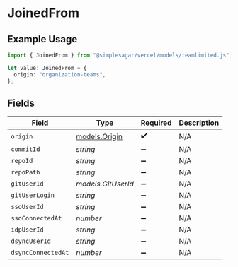 # JoinedFrom

## Example Usage

```typescript
import { JoinedFrom } from "@simplesagar/vercel/models/teamlimited.js";

let value: JoinedFrom = {
  origin: "organization-teams",
};
```

## Fields

| Field                                | Type                                 | Required                             | Description                          |
| ------------------------------------ | ------------------------------------ | ------------------------------------ | ------------------------------------ |
| `origin`                             | [models.Origin](../models/origin.md) | :heavy_check_mark:                   | N/A                                  |
| `commitId`                           | *string*                             | :heavy_minus_sign:                   | N/A                                  |
| `repoId`                             | *string*                             | :heavy_minus_sign:                   | N/A                                  |
| `repoPath`                           | *string*                             | :heavy_minus_sign:                   | N/A                                  |
| `gitUserId`                          | *models.GitUserId*                   | :heavy_minus_sign:                   | N/A                                  |
| `gitUserLogin`                       | *string*                             | :heavy_minus_sign:                   | N/A                                  |
| `ssoUserId`                          | *string*                             | :heavy_minus_sign:                   | N/A                                  |
| `ssoConnectedAt`                     | *number*                             | :heavy_minus_sign:                   | N/A                                  |
| `idpUserId`                          | *string*                             | :heavy_minus_sign:                   | N/A                                  |
| `dsyncUserId`                        | *string*                             | :heavy_minus_sign:                   | N/A                                  |
| `dsyncConnectedAt`                   | *number*                             | :heavy_minus_sign:                   | N/A                                  |